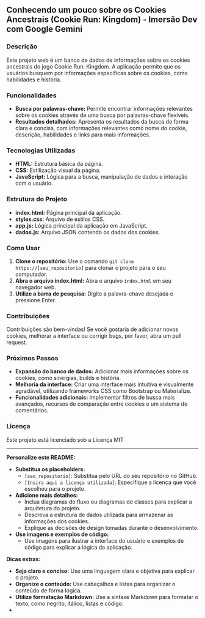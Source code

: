 ## Conhecendo um pouco sobre os Cookies Ancestrais (Cookie Run: Kingdom) - Imersão Dev com Google Gemini

### Descrição
Este projeto web é um banco de dados de informações sobre os cookies ancestrais do jogo Cookie Run: Kingdom. A aplicação permite que os usuários busquem por informações específicas sobre os cookies, como habilidades e história.

### Funcionalidades
* **Busca por palavras-chave:** Permite encontrar informações relevantes sobre os cookies através de uma busca por palavras-chave flexíveis.
* **Resultados detalhados:** Apresenta os resultados da busca de forma clara e concisa, com informações relevantes como nome do cookie, descrição, habilidades e links para mais informações.

### Tecnologias Utilizadas
* **HTML:** Estrutura básica da página.
* **CSS:** Estilização visual da página.
* **JavaScript:** Lógica para a busca, manipulação de dados e interação com o usuário.

### Estrutura do Projeto
* **index.html:** Página principal da aplicação.
* **styles.css:** Arquivo de estilos CSS.
* **app.js:** Lógica principal da aplicação em JavaScript.
* **dados.js:** Arquivo JSON contendo os dados dos cookies.

### Como Usar
1. **Clone o repositório:** Use o comando `git clone https://[seu_repositorio]` para clonar o projeto para o seu computador.
2. **Abra o arquivo index.html:** Abra o arquivo `index.html` em seu navegador web.
3. **Utilize a barra de pesquisa:** Digite a palavra-chave desejada e pressione Enter.

### Contribuições
Contribuições são bem-vindas! Se você gostaria de adicionar novos cookies, melhorar a interface ou corrigir bugs, por favor, abra um pull request.

### Próximos Passos
* **Expansão do banco de dados:** Adicionar mais informações sobre os cookies, como sinergias, builds e história.
* **Melhoria da interface:** Criar uma interface mais intuitiva e visualmente agradável, utilizando frameworks CSS como Bootstrap ou Materialize.
* **Funcionalidades adicionais:** Implementar filtros de busca mais avançados, recursos de comparação entre cookies e um sistema de comentários.

### Licença
Este projeto está licenciado sob a Licença MIT

---

**Personalize este README:**

* **Substitua os placeholders:**
    * `[seu_repositorio]`: Substitua pelo URL do seu repositório no GitHub.
    * `[Insira aqui a licença utilizada]`: Especifique a licença que você escolheu para o projeto.
* **Adicione mais detalhes:**
    * Inclua diagramas de fluxo ou diagramas de classes para explicar a arquitetura do projeto.
    * Descreva a estrutura de dados utilizada para armazenar as informações dos cookies.
    * Explique as decisões de design tomadas durante o desenvolvimento.
* **Use imagens e exemplos de código:**
    * Use imagens para ilustrar a interface do usuário e exemplos de código para explicar a lógica da aplicação.

**Dicas extras:**
* **Seja claro e conciso:** Use uma linguagem clara e objetiva para explicar o projeto.
* **Organize o conteúdo:** Use cabeçalhos e listas para organizar o conteúdo de forma lógica.
* **Utilize formatação Markdown:** Use a sintaxe Markdown para formatar o texto, como negrito, itálico, listas e código.
* 
